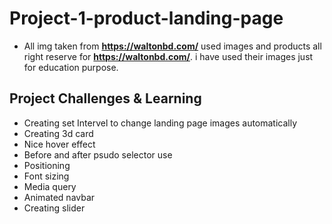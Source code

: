 # Project-1-product-landing-page

* All img taken from **https://waltonbd.com/** used images and products all right reserve for **https://waltonbd.com/**. i have used their images just for education purpose.

## Project Challenges & Learning

 *  Creating set Intervel to change landing page images automatically
 *  Creating 3d card
 *  Nice hover effect
 *  Before and after psudo selector use
 *  Positioning 
 *  Font sizing 
 *  Media query
 *  Animated navbar
 *  Creating slider
  
